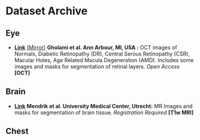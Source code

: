 # Dataset Archive

## Eye

* [**Link**](https://dataverse.scholarsportal.info/dataverse/OCTID) [(Mirror)](https://www.openicpsr.org/openicpsr/project/108503/version/V1/view) **Gholami et al. Ann Arbour, MI, USA :** OCT images of Normals, Diabetic Retinopathy (DR), Central Serous Retinopathy (CSR), Macular Holes, Age Related Macula Degeneration (AMD). Includes some images and masks for segmentation of retinal layers. *Open Access* **[OCT]**

## Brain

* [**Link**](https://mrbrains13.isi.uu.nl/) **Mendrik et al. University Medical Center, Utrecht:** MR Images and masks for segmentation of brain tissue. *Registration Required* **[T1w MRI]**

## Chest
